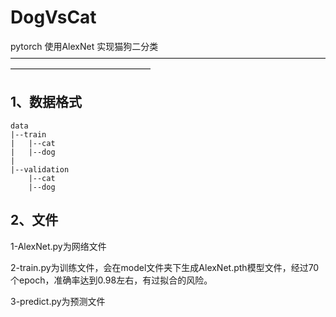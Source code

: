 # DogVsCat
pytorch 使用AlexNet 实现猫狗二分类
————————————————————————————————————————————————————
## 1、数据格式

	data
	|--train
	|	|--cat
	|	|--dog
	|
	|--validation
		|--cat
		|--dog

## 2、文件

1-AlexNet.py为网络文件

2-train.py为训练文件，会在model文件夹下生成AlexNet.pth模型文件，经过70个epoch，准确率达到0.98左右，有过拟合的风险。


3-predict.py为预测文件